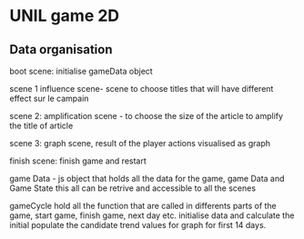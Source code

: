 # UNIL game 2D
 
## Data organisation
boot scene:
    initialise gameData object 
    

scene 1
    influence scene- scene to choose titles that will have different effect sur le campain

scene 2:
    amplification scene - to choose the size of the article to amplify the title of article


scene 3: 
    graph scene, result of the player actions visualised as graph

finish scene: 
    finish game and restart


game Data - 
    js object that holds all the data for the game, game Data and Game State
    this all can be retrive and accessible to all the scenes

gameCycle 
    hold all the function that are called in differents parts of the game, start game, finish game, next day etc.
    initialise data and calculate the initial populate the candidate trend values for graph for first 14 days. 